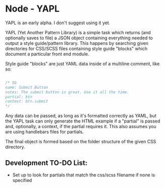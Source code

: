 # Node - YAPL

YAPL is an early alpha. I don't suggest using it yet.

YAPL (Yet Another Pattern Library) is a simple task which returns (and optionally saves to file) a JSON object containing everything needed to output a style guide/pattern library. This happens by searching given directories for CSS/SCSS files containing style guide "blocks" which document a particular front end module.

Style guide "blocks" are just YAML data inside of a multiline comment, like so:

```css

/* SG
name: Submit Button
notes: The submit button is great. Use it all the time.
partial: btn
context: btn.submit
*/
```

Any data can be passed, as long as it's formatted correctly as YAML, but the YAPL task can only generate the HTML example if a "partial" is passed and, optionally, a context, if the partial requires it. This also assumes you are using handlebars files for partials.

The final object is formed based on the folder structure of the given CSS directory.

## Development TO-DO List:

- Set up to look for partials that match the css/scss filename if none is specified